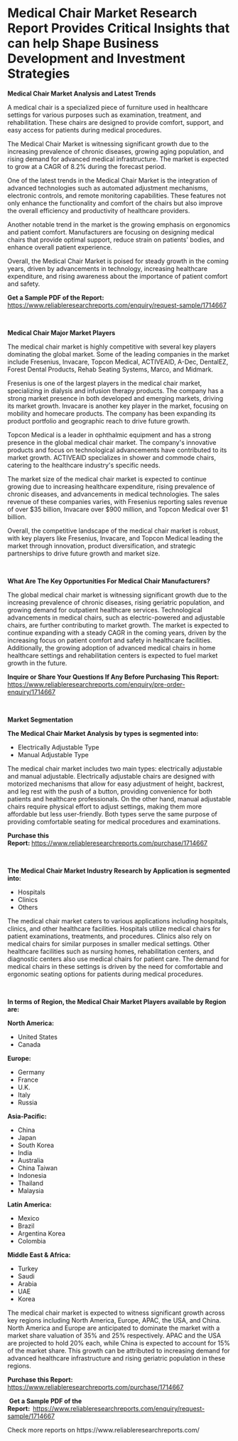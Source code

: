<p><h1>Medical Chair Market Research Report Provides Critical Insights that can help Shape Business Development and Investment Strategies</h1></p><p><strong>Medical Chair Market Analysis and Latest Trends</strong></p>
<p><p>A medical chair is a specialized piece of furniture used in healthcare settings for various purposes such as examination, treatment, and rehabilitation. These chairs are designed to provide comfort, support, and easy access for patients during medical procedures.</p><p>The Medical Chair Market is witnessing significant growth due to the increasing prevalence of chronic diseases, growing aging population, and rising demand for advanced medical infrastructure. The market is expected to grow at a CAGR of 8.2% during the forecast period.</p><p>One of the latest trends in the Medical Chair Market is the integration of advanced technologies such as automated adjustment mechanisms, electronic controls, and remote monitoring capabilities. These features not only enhance the functionality and comfort of the chairs but also improve the overall efficiency and productivity of healthcare providers.</p><p>Another notable trend in the market is the growing emphasis on ergonomics and patient comfort. Manufacturers are focusing on designing medical chairs that provide optimal support, reduce strain on patients' bodies, and enhance overall patient experience.</p><p>Overall, the Medical Chair Market is poised for steady growth in the coming years, driven by advancements in technology, increasing healthcare expenditure, and rising awareness about the importance of patient comfort and safety.</p></p>
<p><strong>Get a Sample PDF of the Report:&nbsp;</strong> <a href="https://www.reliableresearchreports.com/enquiry/request-sample/1714667">https://www.reliableresearchreports.com/enquiry/request-sample/1714667</a></p>
<p>&nbsp;</p>
<p><strong>Medical Chair Major Market Players</strong></p>
<p><p>The medical chair market is highly competitive with several key players dominating the global market. Some of the leading companies in the market include Fresenius, Invacare, Topcon Medical, ACTIVEAID, A-Dec, DentalEZ, Forest Dental Products, Rehab Seating Systems, Marco, and Midmark.</p><p>Fresenius is one of the largest players in the medical chair market, specializing in dialysis and infusion therapy products. The company has a strong market presence in both developed and emerging markets, driving its market growth. Invacare is another key player in the market, focusing on mobility and homecare products. The company has been expanding its product portfolio and geographic reach to drive future growth.</p><p>Topcon Medical is a leader in ophthalmic equipment and has a strong presence in the global medical chair market. The company's innovative products and focus on technological advancements have contributed to its market growth. ACTIVEAID specializes in shower and commode chairs, catering to the healthcare industry's specific needs.</p><p>The market size of the medical chair market is expected to continue growing due to increasing healthcare expenditure, rising prevalence of chronic diseases, and advancements in medical technologies. The sales revenue of these companies varies, with Fresenius reporting sales revenue of over $35 billion, Invacare over $900 million, and Topcon Medical over $1 billion.</p><p>Overall, the competitive landscape of the medical chair market is robust, with key players like Fresenius, Invacare, and Topcon Medical leading the market through innovation, product diversification, and strategic partnerships to drive future growth and market size.</p></p>
<p>&nbsp;</p>
<p><strong>What Are The Key Opportunities For Medical Chair Manufacturers?</strong></p>
<p><p>The global medical chair market is witnessing significant growth due to the increasing prevalence of chronic diseases, rising geriatric population, and growing demand for outpatient healthcare services. Technological advancements in medical chairs, such as electric-powered and adjustable chairs, are further contributing to market growth. The market is expected to continue expanding with a steady CAGR in the coming years, driven by the increasing focus on patient comfort and safety in healthcare facilities. Additionally, the growing adoption of advanced medical chairs in home healthcare settings and rehabilitation centers is expected to fuel market growth in the future.</p></p>
<p><strong>Inquire or Share Your Questions If Any Before Purchasing This Report:</strong> <a href="https://www.reliableresearchreports.com/enquiry/pre-order-enquiry/1714667">https://www.reliableresearchreports.com/enquiry/pre-order-enquiry/1714667</a></p>
<p>&nbsp;</p>
<p><strong>Market Segmentation</strong></p>
<p><strong>The Medical Chair Market Analysis by types is segmented into:</strong></p>
<p><ul><li>Electrically Adjustable Type</li><li>Manual Adjustable Type</li></ul></p>
<p><p>The medical chair market includes two main types: electrically adjustable and manual adjustable. Electrically adjustable chairs are designed with motorized mechanisms that allow for easy adjustment of height, backrest, and leg rest with the push of a button, providing convenience for both patients and healthcare professionals. On the other hand, manual adjustable chairs require physical effort to adjust settings, making them more affordable but less user-friendly. Both types serve the same purpose of providing comfortable seating for medical procedures and examinations.</p></p>
<p><strong>Purchase this Report:&nbsp;</strong><a href="https://www.reliableresearchreports.com/purchase/1714667">https://www.reliableresearchreports.com/purchase/1714667</a></p>
<p>&nbsp;</p>
<p><strong>The Medical Chair Market Industry Research by Application is segmented into:</strong></p>
<p><ul><li>Hospitals</li><li>Clinics</li><li>Others</li></ul></p>
<p><p>The medical chair market caters to various applications including hospitals, clinics, and other healthcare facilities. Hospitals utilize medical chairs for patient examinations, treatments, and procedures. Clinics also rely on medical chairs for similar purposes in smaller medical settings. Other healthcare facilities such as nursing homes, rehabilitation centers, and diagnostic centers also use medical chairs for patient care. The demand for medical chairs in these settings is driven by the need for comfortable and ergonomic seating options for patients during medical procedures.</p></p>
<p>&nbsp;</p>
<p><strong>In terms of Region, the Medical Chair Market Players available by Region are:</strong></p>
<p>
    <p> <strong> North America: </strong>
        <ul>
            <li>United States</li>
            <li>Canada</li>
        </ul>
        </p> 
    <p> <strong> Europe: </strong>
        <ul>
            <li>Germany</li>
            <li>France</li>
            <li>U.K.</li>
            <li>Italy</li>
            <li>Russia</li>
        </ul>
        </p> 
    <p> <strong> Asia-Pacific: </strong>
        <ul>
            <li>China</li>
            <li>Japan</li>
            <li>South Korea</li>
            <li>India</li>
            <li>Australia</li>
            <li>China Taiwan</li>
            <li>Indonesia</li>
            <li>Thailand</li>
            <li>Malaysia</li>
        </ul>
        </p> 
    <p> <strong> Latin America: </strong>
        <ul>
            <li>Mexico</li>
            <li>Brazil</li>
            <li>Argentina Korea</li>
            <li>Colombia</li>
        </ul>
        </p> 
    <p> <strong> Middle East & Africa: </strong>
        <ul>
            <li>Turkey</li>
            <li>Saudi</li>
            <li>Arabia</li>
            <li>UAE</li>
            <li>Korea</li>
        </ul>
    </p>
    </p>
<p><p>The medical chair market is expected to witness significant growth across key regions including North America, Europe, APAC, the USA, and China. North America and Europe are anticipated to dominate the market with a market share valuation of 35% and 25% respectively. APAC and the USA are projected to hold 20% each, while China is expected to account for 15% of the market share. This growth can be attributed to increasing demand for advanced healthcare infrastructure and rising geriatric population in these regions.</p></p>
<p><strong>Purchase this Report: </strong><a href="https://www.reliableresearchreports.com/purchase/1714667">https://www.reliableresearchreports.com/purchase/1714667</a></p>
<p>&nbsp;<strong>Get a Sample PDF of the Report:&nbsp;&nbsp;</strong><a href="https://www.reliableresearchreports.com/enquiry/request-sample/1714667">https://www.reliableresearchreports.com/enquiry/request-sample/1714667</a></p>
<p><strong></strong></p>
<p>Check more reports on https://www.reliableresearchreports.com/</p>